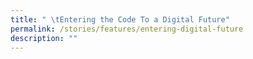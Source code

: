 ```yaml
---
title: " \tEntering the Code To a Digital Future"
permalink: /stories/features/entering-digital-future
description: ""
---
```

